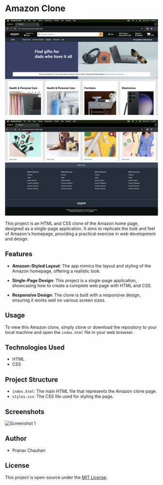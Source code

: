 # Amazon Clone

![Amazon Clone Screenshot](images/ss1.png)

![Amazon Clone Screenshot](images/ss2.png)

This project is an HTML and CSS clone of the Amazon home page, designed as a single-page application. It aims to replicate the look and feel of Amazon's homepage, providing a practical exercise in web development and design.

## Features

- **Amazon-Styled Layout**: The app mimics the layout and styling of the Amazon homepage, offering a realistic look.

- **Single-Page Design**: This project is a single-page application, showcasing how to create a complete web page with HTML and CSS.

- **Responsive Design**: The clone is built with a responsive design, ensuring it works well on various screen sizes.

## Usage

To view this Amazon clone, simply clone or download the repository to your local machine and open the `index.html` file in your web browser.

## Technologies Used

- HTML
- CSS

## Project Structure

- `index.html`: The main HTML file that represents the Amazon clone page.
- `styles.css`: The CSS file used for styling the page.

## Screenshots

![Screenshot 1](screenshots/screenshot1.png)

## Author

- Pranav Chauhan

## License

This project is open-source under the [MIT License](LICENSE).
